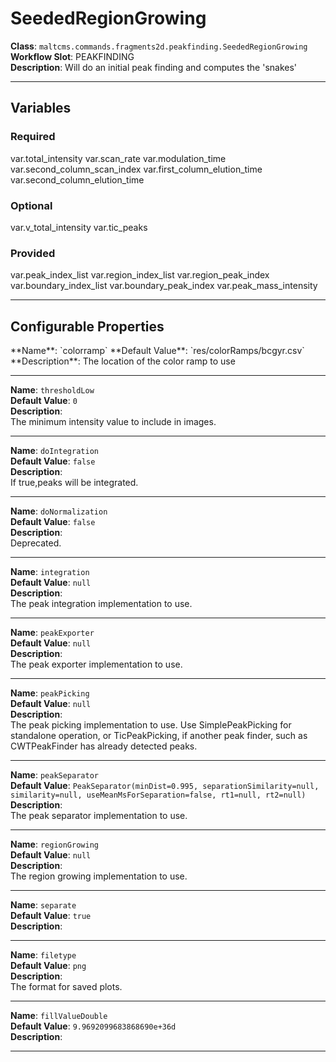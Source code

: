 <h1>SeededRegionGrowing</h1>

**Class**: `maltcms.commands.fragments2d.peakfinding.SeededRegionGrowing`  
**Workflow Slot**: PEAKFINDING  
**Description**: Will do an initial peak finding and computes the 'snakes'  

---

<h2>Variables</h2>
<h3>Required</h3>
	var.total_intensity
	var.scan_rate
	var.modulation_time
	var.second_column_scan_index
	var.first_column_elution_time
	var.second_column_elution_time

<h3>Optional</h3>
	var.v_total_intensity
	var.tic_peaks

<h3>Provided</h3>
	var.peak_index_list
	var.region_index_list
	var.region_peak_index
	var.boundary_index_list
	var.boundary_peak_index
	var.peak_mass_intensity


---

<h2>Configurable Properties</h2>
**Name**: `colorramp`  
**Default Value**: `res/colorRamps/bcgyr.csv`  
**Description**:  
The location of the color ramp to use  

---

**Name**: `thresholdLow`  
**Default Value**: `0`  
**Description**:  
The minimum intensity value to include in images.  

---

**Name**: `doIntegration`  
**Default Value**: `false`  
**Description**:  
If true,peaks will be integrated.  

---

**Name**: `doNormalization`  
**Default Value**: `false`  
**Description**:  
Deprecated.  

---

**Name**: `integration`  
**Default Value**: `null`  
**Description**:  
The peak integration implementation to use.  

---

**Name**: `peakExporter`  
**Default Value**: `null`  
**Description**:  
The peak exporter implementation to use.  

---

**Name**: `peakPicking`  
**Default Value**: `null`  
**Description**:  
The peak picking implementation to use. Use SimplePeakPicking for standalone operation, or TicPeakPicking, if another peak finder, such as CWTPeakFinder has already detected peaks.  

---

**Name**: `peakSeparator`  
**Default Value**: `PeakSeparator(minDist=0.995, separationSimilarity=null, similarity=null, useMeanMsForSeparation=false, rt1=null, rt2=null)`  
**Description**:  
The peak separator implementation to use.  

---

**Name**: `regionGrowing`  
**Default Value**: `null`  
**Description**:  
The region growing implementation to use.  

---

**Name**: `separate`  
**Default Value**: `true`  
**Description**:  
  

---

**Name**: `filetype`  
**Default Value**: `png`  
**Description**:  
The format for saved plots.  

---

**Name**: `fillValueDouble`  
**Default Value**: `9.9692099683868690e+36d`  
**Description**:  
  

---


